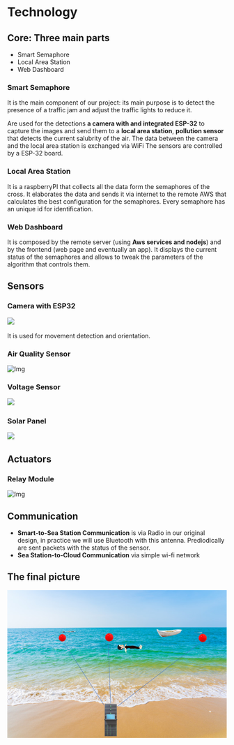 # Technology

## Core: Three main parts
- Smart Semaphore
- Local Area Station
- Web Dashboard

### Smart Semaphore
It is the main component of our project: its main purpose is to detect the presence of a traffic jam and adjust the traffic lights to reduce it.

Are used for the detections **a camera with and integrated ESP-32** to capture the images and send them to a **local area station**, **pollution sensor** that detects the current salubrity of the air.
The data between the camera and the local area station is exchanged via WiFi
The sensors are controlled by a ESP-32 board.

### Local Area Station
It is a raspberryPI that collects all the data form the semaphores of the cross. It elaborates the data and sends it via internet to the remote AWS that calculates the best configuration for the semaphores. Every semaphore has an unique id for identification.

### Web Dashboard
It is composed by the remote server (using **Aws services and nodejs**) and by the frontend (web page and eventually an app). It displays the current status of the semaphores and allows to tweak the parameters of the algorithm that controls them.

## Sensors


### Camera with ESP32
<img src="img/camera esp32.png" width="200">



It is used for movement detection and orientation.
### Air Quality Sensor
![Img](https://github.com/mralko99/Iot-Project/blob/main/img/air%20sensor.jpg)

### Voltage Sensor

<img src="https://images-na.ssl-images-amazon.com/images/I/51HVZdowtJL._AC_SL1001_.jpg"  width=400/>

### Solar Panel

<img src="https://images-na.ssl-images-amazon.com/images/I/51t9Z3nh4uL._SL1001_.jpg"  width=400/>

## Actuators

### Relay Module

![Img](https://github.com/mralko99/Iot-Project/blob/main/img/relay%20module.jpg)


## Communication
- **Smart-to-Sea Station Communication** is via Radio in our original design, in practice we will use Bluetooth with this antenna. Prediodically are sent packets with the status of the sensor.
- **Sea Station-to-Cloud Communication**  via simple wi-fi network

## The final picture

![Img](https://github.com/IlKaiser/IoT_Group-Project/blob/main/imgs/picture.png )
